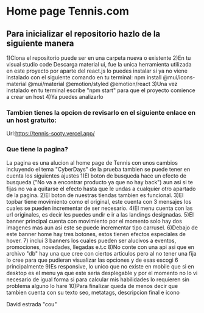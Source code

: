 # Home page Tennis.com

## Para inicializar el repositorio hazlo de la siguiente manera
1)Clona el repositorio puede ser en una carpeta nueva o existente
2)En tu visual studio code Descarga material ui, fue la unica herramienta utilizada en este proyecto por aparte del react.js lo puedes instalar si ya no viene instalado con el siguiente comando en tu terminal: npm install @mui/icons-material @mui/material @emotion/styled @emotion/react
3)Una vez instalado en tu terminal escribe "npm start" para que el proyecto comience a crear un host
4)Ya puedes analizarlo

### Tambien tienes la opcion de revisarlo en el siguiente enlace en un host gratuito:
Url:https://tennis-sooty.vercel.app/

### Que tiene la pagina?
La pagina es una alucion al home page de Tennis con unos cambios incluyendo el tema "CyberDays" de la prueba tambien se puede tener en cuenta los siguientes ajustes
1)El boton de busqueda hace un efecto de busqueda ("No va a encontrar producto ya que no hay back") aun asi si te fijas no va a quitarse el efecto hasta que le undas a cualquier otro apartado de la pagina.
2)El boton de nuestras tiendas tambien es funcional.
3)El topbar tiene movimiento como el original, este cuenta con 3 mensajes los cuales se pueden incrementar de ser necesario.
4)El menu cuenta con las url originales, es decir les puedes undir e ir a las landings designadas.
5)El banner principal cuenta con movimiento por el momento solo hay dos imagenes mas aun asi este se puede incrementar tipo carrusel.
6)Debajo de este banner home hay tres botones, estos tienen efectos especiales de hover.
7) inclui 3 banners los cuales pueden ser alucivos a eventos, promociones, novedades, llegadas e.t.c
8)No conte con una api asi que en archivo "db" hay una que cree con ciertos articulos pero al no tener una fija lo cree para que pudieran visualizar las opciones y de esas escogi 6 principalmente
9)Es responsive, lo unico que no existe en mobile que si en desktop es el menu ya que este seria desplegable y por el momento no lo vi necesario de igual forma si para calcular mis habilidades lo requieren sin problema alguno lo hare
10)Para finalizar queda de menos decir que tambien cuenta con su texto seo, metatags, descripcion final e icono 

David estrada "cou"
